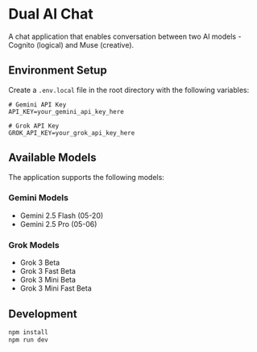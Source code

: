 # Dual AI Chat

A chat application that enables conversation between two AI models - Cognito (logical) and Muse (creative).

## Environment Setup

Create a `.env.local` file in the root directory with the following variables:

```env
# Gemini API Key
API_KEY=your_gemini_api_key_here

# Grok API Key
GROK_API_KEY=your_grok_api_key_here
```

## Available Models

The application supports the following models:

### Gemini Models
- Gemini 2.5 Flash (05-20)
- Gemini 2.5 Pro (05-06)

### Grok Models
- Grok 3 Beta
- Grok 3 Fast Beta
- Grok 3 Mini Beta
- Grok 3 Mini Fast Beta

## Development

```bash
npm install
npm run dev
```
